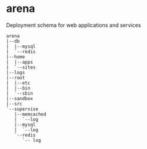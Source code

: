 arena
=====

Deployment schema for web applications and services

    arena
    |--db
    |  |--mysql
    |  `--redis
    |--home
    |  |--apps
    |  `--sites
    |--logs
    |--root
    |  |--etc
    |  |--bin
    |  `--sbin
    |--sandbox
    |--src
    `--supervise
       |--memcached
       |  `--log
       |--mysql
       |  `--log
       `--redis
          `-- log
